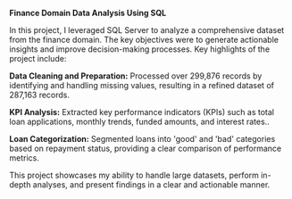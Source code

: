 **Finance Domain Data Analysis Using SQL**

In this project, I leveraged SQL Server to analyze a comprehensive dataset from the finance domain. The key objectives were to generate actionable insights and improve decision-making processes. Key highlights of the project include:

**Data Cleaning and Preparation:** Processed over 299,876 records by identifying and handling missing values, resulting in a refined dataset of 287,163 records.

**KPI Analysis:** Extracted key performance indicators (KPIs) such as total loan applications, monthly trends, funded amounts, and interest rates..

**Loan Categorization:** Segmented loans into 'good' and 'bad' categories based on repayment status, providing a clear comparison of performance metrics.

This project showcases my ability to handle large datasets, perform in-depth analyses, and present findings in a clear and actionable manner.
